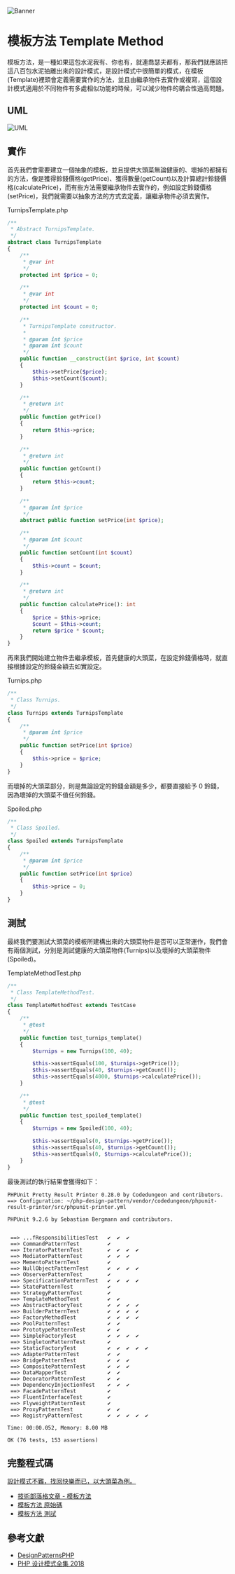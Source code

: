 ![Banner](https://raw.githubusercontent.com/Kantai235/php-design-pattern/master/DesignPatterns/Behavioral/TemplateMethod/Banner.png)

# 模板方法 Template Method
模板方法，是一種如果這包水泥我有、你也有，就連喬瑟夫都有，那我們就應該把這八百包水泥抽離出來的設計模式，是設計模式中很簡單的模式，在模板(Template)裡頭會定義需要實作的方法，並且由繼承物件去實作或複寫，這個設計模式適用於不同物件有多處相似功能的時候，可以減少物件的耦合性過高問題。

## UML
![UML](https://raw.githubusercontent.com/Kantai235/php-design-pattern/master/DesignPatterns/Behavioral/TemplateMethod/UML.png)

## 實作
首先我們會需要建立一個抽象的模板，並且提供大頭菜無論健康的、壞掉的都擁有的方法，像是獲得鈴錢價格(getPrice)、獲得數量(getCount)以及計算總計鈴錢價格(calculatePrice)，而有些方法需要繼承物件去實作的，例如設定鈴錢價格(setPrice)，我們就需要以抽象方法的方式去定義，讓繼承物件必須去實作。

TurnipsTemplate.php
```php
/**
 * Abstract TurnipsTemplate.
 */
abstract class TurnipsTemplate
{
    /**
     * @var int
     */
    protected int $price = 0;

    /**
     * @var int
     */
    protected int $count = 0;

    /**
     * TurnipsTemplate constructor.
     * 
     * @param int $price
     * @param int $count
     */
    public function __construct(int $price, int $count)
    {
        $this->setPrice($price);
        $this->setCount($count);
    }

    /**
     * @return int
     */
    public function getPrice()
    {
        return $this->price;
    }

    /**
     * @return int
     */
    public function getCount()
    {
        return $this->count;
    }

    /**
     * @param int $price
     */
    abstract public function setPrice(int $price);

    /**
     * @param int $count
     */
    public function setCount(int $count)
    {
        $this->count = $count;
    }

    /**
     * @return int
     */
    public function calculatePrice(): int
    {
        $price = $this->price;
        $count = $this->count;
        return $price * $count;
    }
}
```

再來我們開始建立物件去繼承模板，首先健康的大頭菜，在設定鈴錢價格時，就直接根據設定的鈴錢金額去如實設定。

Turnips.php
```php
/**
 * Class Turnips.
 */
class Turnips extends TurnipsTemplate
{
    /**
     * @param int $price
     */
    public function setPrice(int $price)
    {
        $this->price = $price;
    }
}
```

而壞掉的大頭菜部分，則是無論設定的鈴錢金額是多少，都要直接給予 0 鈴錢，因為壞掉的大頭菜不值任何鈴錢。

Spoiled.php
```php
/**
 * Class Spoiled.
 */
class Spoiled extends TurnipsTemplate
{
    /**
     * @param int $price
     */
    public function setPrice(int $price)
    {
        $this->price = 0;
    }
}
```

## 測試
最終我們要測試大頭菜的模板所建構出來的大頭菜物件是否可以正常運作，我們會有兩個測試，分別是測試健康的大頭菜物件(Turnips)以及壞掉的大頭菜物件(Spoiled)。

TemplateMethodTest.php
```php
/**
 * Class TemplateMethodTest.
 */
class TemplateMethodTest extends TestCase
{
    /**
     * @test
     */
    public function test_turnips_template()
    {
        $turnips = new Turnips(100, 40);

        $this->assertEquals(100, $turnips->getPrice());
        $this->assertEquals(40, $turnips->getCount());
        $this->assertEquals(4000, $turnips->calculatePrice());
    }

    /**
     * @test
     */
    public function test_spoiled_template()
    {
        $turnips = new Spoiled(100, 40);

        $this->assertEquals(0, $turnips->getPrice());
        $this->assertEquals(40, $turnips->getCount());
        $this->assertEquals(0, $turnips->calculatePrice());
    }
}
```

最後測試的執行結果會獲得如下：

```
PHPUnit Pretty Result Printer 0.28.0 by Codedungeon and contributors.
==> Configuration: ~/php-design-pattern/vendor/codedungeon/phpunit-result-printer/src/phpunit-printer.yml

PHPUnit 9.2.6 by Sebastian Bergmann and contributors.


 ==> ...fResponsibilitiesTest   ✔  ✔  ✔  
 ==> CommandPatternTest         ✔  
 ==> IteratorPatternTest        ✔  ✔  ✔  ✔  
 ==> MediatorPatternTest        ✔  ✔  ✔  
 ==> MementoPatternTest         ✔  
 ==> NullObjectPatternTest      ✔  ✔  ✔  ✔  
 ==> ObserverPatternTest        ✔  
 ==> SpecificationPatternTest   ✔  ✔  ✔  ✔  
 ==> StatePatternTest           ✔  
 ==> StrategyPatternTest        ✔  
 ==> TemplateMethodTest         ✔  ✔  
 ==> AbstractFactoryTest        ✔  ✔  ✔  ✔  
 ==> BuilderPatternTest         ✔  ✔  ✔  ✔  
 ==> FactoryMethodTest          ✔  ✔  ✔  ✔  
 ==> PoolPatternTest            ✔  ✔  
 ==> PrototypePatternTest       ✔  ✔  
 ==> SimpleFactoryTest          ✔  ✔  ✔  ✔  
 ==> SingletonPatternTest       ✔  
 ==> StaticFactoryTest          ✔  ✔  ✔  ✔  ✔  
 ==> AdapterPatternTest         ✔  ✔  
 ==> BridgePatternTest          ✔  ✔  ✔  
 ==> CompositePatternTest       ✔  ✔  ✔  
 ==> DataMapperTest             ✔  ✔  
 ==> DecoratorPatternTest       ✔  ✔  
 ==> DependencyInjectionTest    ✔  ✔  ✔  
 ==> FacadePatternTest          ✔  
 ==> FluentInterfaceTest        ✔  
 ==> FlyweightPatternTest       ✔  
 ==> ProxyPatternTest           ✔  ✔  
 ==> RegistryPatternTest        ✔  ✔  ✔  ✔  ✔  

Time: 00:00.052, Memory: 8.00 MB

OK (76 tests, 153 assertions)
```

## 完整程式碼
[設計模式不難，找回快樂而已，以大頭菜為例。](https://github.com/Kantai235/php-design-pattern)
- [技術部落格文章 - 模板方法](https://kantai235.github.io/TemplateMethod)
- [模板方法 原始碼](https://github.com/Kantai235/php-design-pattern/tree/master/DesignPatterns/Behavioral/TemplateMethod)
- [模板方法 測試](https://github.com/Kantai235/php-design-pattern/tree/master/Tests/Behavioral/TemplateMethodTest.php)

## 參考文獻
- [DesignPatternsPHP](https://github.com/domnikl/DesignPatternsPHP)
- [PHP 设计模式全集 2018](https://learnku.com/docs/php-design-patterns/2018)
